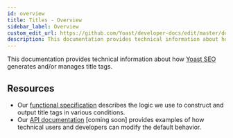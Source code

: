 ```yaml
---
id: overview
title: Titles - Overview
sidebar_label: Overview
custom_edit_url: https://github.com/Yoast/developer-docs/edit/master/docs/features/seo-tags/titles/overview.md
description: This documentation provides technical information about how Yoast SEO generates and/or manages title tags.
---
```

This documentation provides technical information about how [Yoast SEO](https://yoast.com/wordpress/plugins/seo/) generates and/or manages title tags.

## Resources
* Our [functional specification](functional-specification.md) describes the logic we use to construct and output title tags in various conditions.
* Our [API documentation](api.md) [coming soon] provides examples of how technical users and developers can modify the default behavior.
